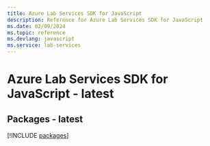 ```yaml
---
title: Azure Lab Services SDK for JavaScript
description: Reference for Azure Lab Services SDK for JavaScript
ms.date: 02/09/2024
ms.topic: reference
ms.devlang: javascript
ms.service: lab-services
---
```

# Azure Lab Services SDK for JavaScript - latest
## Packages - latest
[!INCLUDE [packages](lab-services-index.md)]